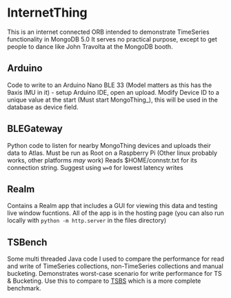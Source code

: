 # InternetThing

This is an internet connected ORB intended to demonstrate TimeSeries functionality in MongoDB 5.0 It serves no practical purpose, except to get people to dance like John Travolta at the MongoDB booth.

## Arduino
Code to write to an Arduino Nano BLE 33 (Model matters as this has the 9axis IMU in it) - setup Arduino IDE, open an upload.
Modify Device ID to a unique value at the start (Must start MongoThing_), this will be used in the database as device field.

## BLEGateway
Python code to listen for nearby MongoThing devices and uploads their data to Atlas. Must be run as Root on a Raspberry Pi (Other linux probably works, other platforms *may* work)
Reads $HOME/connstr.txt for its connection string. Suggest using `w=0` for lowest latency writes

## Realm
Contains a Realm app that includes a GUI for viewing this data and testing live window fucntions. All of the app is in the hosting page (you can also run locally with `python -m http.server` in the files directory)

## TSBench
Some multi threaded Java code I used to compare the performance for read and write of TimeSeries collections, non-TimeSeries collections and manual bucketing. Demonstrates worst-case scenario for write performance for TS & Bucketing. Use this to compare to [TSBS](https://github.com/timescale/tsbs) which is a more complete benchmark.

